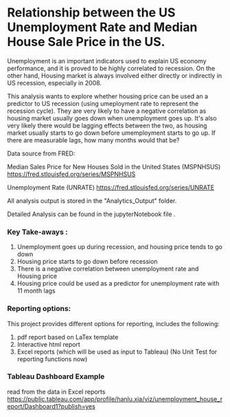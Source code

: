 # Relationship between the US Unemployment Rate and Median House Sale Price in the US.

Unemployment is an important indicators used to explain US economy performance, and it is proved to be highly correlated to recession. On the other hand, Housing market is always involved either directly or indirectly in US recession, especially in 2008.

This analysis wants to explore whether housing price can be used an a predictor to US recession (using umeployment rate to represent the recession cycle). They are very likely to have a negative correlation as housing market usually goes down when unemployment goes up. It's also very likely there would be lagging effects between the two, as housing market usually starts to go down before umemployment starts to go up. If there are measurable lags, how many months would that be?

Data source from FRED:

Median Sales Price for New Houses Sold in the United States (MSPNHSUS)
https://fred.stlouisfed.org/series/MSPNHSUS

Unemployment Rate (UNRATE)
https://fred.stlouisfed.org/series/UNRATE

All analysis output is stored in the "Analytics_Output" folder.

Detailed Analysis can be found in the jupyterNotebook file .
### Key Take-aways :
1. Unemployment goes up during recession, and housing price tends to go down
2. Housing price starts to go down before recession
3. There is a negative correlation between unemployment rate and Housing price
4. Housing price could be used as a predictor for unemployment rate with 11 month lags

### Reporting options:
This project provides different options for reporting, includes the following:
1. pdf report based on LaTex template
2. Interactive html report 
3. Excel reports (which will be used as input to Tableau)
(No Unit Test for reporting functions now)

### Tableau Dashboard Example
read from the data in Excel reports
https://public.tableau.com/app/profile/hanlu.xia/viz/unemployment_house_report/Dashboard1?publish=yes